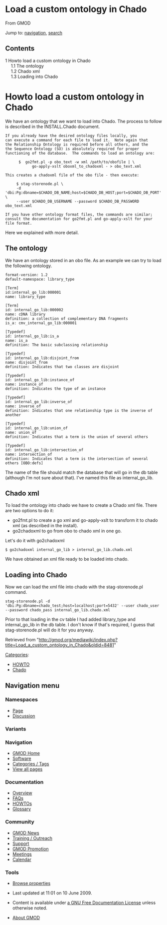 <div id="mw-page-base" class="noprint">

</div>

<div id="mw-head-base" class="noprint">

</div>

<div id="content" class="mw-body" role="main">

<span id="top"></span>

<div id="mw-js-message" style="display:none;">

</div>



# <span dir="auto">Load a custom ontology in Chado</span>

<div id="bodyContent">

<div id="siteSub">

From GMOD

</div>

<div id="contentSub">

</div>

<div id="jump-to-nav" class="mw-jump">

Jump to: [navigation](#mw-navigation), [search](#p-search)

</div>

<div id="mw-content-text" class="mw-content-ltr" lang="en" dir="ltr">

<div id="toc" class="toc">

<div id="toctitle">

## Contents

</div>

- [<span class="tocnumber">1</span> <span class="toctext">Howto load a
  custom ontology in
  Chado</span>](#Howto_load_a_custom_ontology_in_Chado)
  - [<span class="tocnumber">1.1</span> <span class="toctext">The
    ontology</span>](#The_ontology)
  - [<span class="tocnumber">1.2</span> <span class="toctext">Chado
    xml</span>](#Chado_xml)
  - [<span class="tocnumber">1.3</span> <span class="toctext">Loading
    into Chado</span>](#Loading_into_Chado)

</div>

# <span id="Howto_load_a_custom_ontology_in_Chado" class="mw-headline">Howto load a custom ontology in Chado</span>

We have an ontology that we want to load into Chado. The process to
follow is described in the INSTALL.Chado document.

    If you already have the desired ontology files locally, you
    can execute a command for each file to load it.  Note again that
    the Relationship Ontology is required before all others, and the
    the Sequence Ontology (SO) is absolutely required for proper
    functioning of the database.  The commands to load an ontology are:

          $  go2fmt.pl -p obo_text -w xml /path/to/obofile | \
                go-apply-xslt oboxml_to_chadoxml - > obo_text.xml

    This creates a chadoxml file of the obo file - then execute:

         $ stag-storenode.pl \
         -d 'dbi:Pg:dbname=$CHADO_DB_NAME;host=$CHADO_DB_HOST;port=$CHADO_DB_PORT' \
         --user $CHADO_DB_USERNAME --password $CHADO_DB_PASSWORD obo_text.xml

    If you have other ontology format files, the commands are similar;
    consult the documentation for go2fmt.pl and go-apply-xslt for your
    file format.

Here we explained with more detail.

## <span id="The_ontology" class="mw-headline">The ontology</span>

We have an ontology stored in an obo file. As an example we can try to
load the following ontology.

    format-version: 1.2
    default-namespace: library_type

    [Term]
    id:internal_go_lib:000001
    name: library_type

    [Term]
    id: internal_go_lib:000002
    name: cDNA library
    definition: a collection of complementary DNA fragments
    is_a: cmv_internal_go_lib:000001

    [Typedef]
    id: internal_go_lib:is_a
    name: is_a
    definition: The basic subclassing relationship

    [Typedef]
    id: internal_go_lib:disjoint_from
    name: disjoint_from
    definition: Indicates that two classes are disjoint

    [Typedef]
    id: internal_go_lib:instance_of
    name: instance_of
    definition: Indicates the type of an instance

    [Typedef]
    id: internal_go_lib:inverse_of
    name: inverse_of
    definition: Indicates that one relationship type is the inverse of another

    [Typedef]
    id: internal_go_lib:union_of
    name: union_of
    definition: Indicates that a term is the union of several others

    [Typedef]
    id: internal_go_lib:intersection_of
    name: intersection_of
    definition: Indicates that a term is the intersection of several others [OBO:defs]

  
The name of the file should match the database that will go in the db
table (although I'm not sure about that). I've named this file as
internal_go_lib.

## <span id="Chado_xml" class="mw-headline">Chado xml</span>

To load the ontology into chado we have to create a Chado xml file.
There are two options to do it:

- go2fmt.pl to create a go xml and go-apply-xslt to transform it to
  chado xml (as described in the install).
- go2chadoxml to go from obo to chado xml in one go.

Let's do it with go2chadoxml

    $ go2chadoxml internal_go_lib > internal_go_lib.chado.xml

We have obtained an xml file ready to be loaded into chado.

## <span id="Loading_into_Chado" class="mw-headline">Loading into Chado</span>

Now we can load the xml file into chado with the stag-storenode.pl
command.

    stag-storenode.pl -d 'dbi:Pg:dbname=chado_test;host=localhost;port=5432' --user chado_user --password chado_pass internal_go_lib.chado.xml

Prior to that loading in the cv table I had added library_type and
internal_go_lib in the db table. I don't know if that's required, I
guess that stag-storenode.pl will do it for you anyway.

</div>

<div class="printfooter">

Retrieved from
"<http://gmod.org/mediawiki/index.php?title=Load_a_custom_ontology_in_Chado&oldid=8481>"

</div>

<div id="catlinks" class="catlinks">

<div id="mw-normal-catlinks" class="mw-normal-catlinks">

[Categories](Special:Categories "Special:Categories"):

- [HOWTO](Category:HOWTO "Category:HOWTO")
- [Chado](Category:Chado "Category:Chado")

</div>

</div>

<div class="visualClear">

</div>

</div>

</div>

<div id="mw-navigation">

## Navigation menu

<div id="mw-head">



<div id="left-navigation">

<div id="p-namespaces" class="vectorTabs" role="navigation"
aria-labelledby="p-namespaces-label">

### Namespaces

- <span id="ca-nstab-main"><a href="Load_a_custom_ontology_in_Chado" accesskey="c"
  title="View the content page [c]">Page</a></span>
- <span id="ca-talk"><a
  href="http://gmod.org/mediawiki/index.php?title=Talk:Load_a_custom_ontology_in_Chado&amp;action=edit&amp;redlink=1"
  accesskey="t"
  title="Discussion about the content page [t]">Discussion</a></span>

</div>

<div id="p-variants" class="vectorMenu emptyPortlet" role="navigation"
aria-labelledby="p-variants-label">

### 

### Variants[](#)

<div class="menu">

</div>

</div>

</div>





</div>

</div>

</div>

<div id="mw-panel">

<div id="p-logo" role="banner">

<a href="Main_Page"
style="background-image: url(../images/GMOD-cogs.png);"
title="Visit the main page"></a>

</div>

<div id="p-Navigation" class="portal" role="navigation"
aria-labelledby="p-Navigation-label">

### Navigation

<div class="body">

- <span id="n-GMOD-Home">[GMOD Home](Main_Page)</span>
- <span id="n-Software">[Software](GMOD_Components)</span>
- <span id="n-Categories-.2F-Tags">[Categories /
  Tags](Categories)</span>
- <span id="n-View-all-pages">[View all pages](Special:AllPages)</span>

</div>

</div>

<div id="p-Documentation" class="portal" role="navigation"
aria-labelledby="p-Documentation-label">

### Documentation

<div class="body">

- <span id="n-Overview">[Overview](Overview)</span>
- <span id="n-FAQs">[FAQs](Category:FAQ)</span>
- <span id="n-HOWTOs">[HOWTOs](Category:HOWTO)</span>
- <span id="n-Glossary">[Glossary](Glossary)</span>

</div>

</div>

<div id="p-Community" class="portal" role="navigation"
aria-labelledby="p-Community-label">

### Community

<div class="body">

- <span id="n-GMOD-News">[GMOD News](GMOD_News)</span>
- <span id="n-Training-.2F-Outreach">[Training /
  Outreach](Training_and_Outreach)</span>
- <span id="n-Support">[Support](Support)</span>
- <span id="n-GMOD-Promotion">[GMOD Promotion](GMOD_Promotion)</span>
- <span id="n-Meetings">[Meetings](Meetings)</span>
- <span id="n-Calendar">[Calendar](Calendar)</span>

</div>

</div>

<div id="p-tb" class="portal" role="navigation"
aria-labelledby="p-tb-label">

### Tools

<div class="body">


- <span id="t-smwbrowselink"><a href="Special:Browse/Load_a_custom_ontology_in_Chado"
  rel="smw-browse">Browse properties</a></span>


</div>

</div>

</div>

</div>

<div id="footer" role="contentinfo">

- <span id="footer-info-lastmod">Last updated at 11:01 on 10 June
  2009.</span>
<!-- - <span id="footer-info-viewcount">14,175 page views.</span> -->
- <span id="footer-info-copyright">Content is available under
  <a href="http://www.gnu.org/licenses/fdl-1.3.html" class="external"
  rel="nofollow">a GNU Free Documentation License</a> unless otherwise
  noted.</span>

<!-- -->

- <span id="footer-places-about">[About
  GMOD](GMOD:About "GMOD:About")</span>

<!-- -->






</div>

